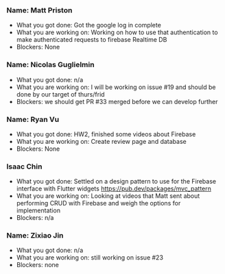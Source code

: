 ### Name: Matt Priston

- What you got done: Got the google log in complete
- What you are working on: Working on how to use that authentication to make authenticated requests to firebase Realtime DB
- Blockers: None

### Name: Nicolas Guglielmin

- What you got done: n/a
- What you are working on: I will be working on issue #19 and should be done by our target of thurs/frid
- Blockers: we should get PR #33 merged before we can develop further

### Name: Ryan Vu

- What you got done: HW2, finished some videos about Firebase
- What you are working on: Create review page and database
- Blockers: None

### Isaac Chin

- What you got done: Settled on a design pattern to use for the Firebase interface with Flutter widgets https://pub.dev/packages/mvc_pattern
- What you are working on: Looking at videos that Matt sent about performing CRUD with Firebase and weigh the options for implementation
- Blockers: n/a

### Name: Zixiao Jin

- What you got done: n/a
- What you are working on: still working on issue #23
- Blockers: none
